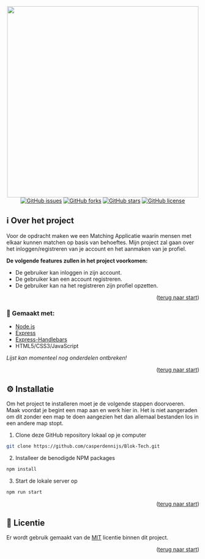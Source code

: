 <section align="center" id="start"><img src="https://i.postimg.cc/bJDz6Tr0/repo-logo.png" width="500"></section>

<section align="center">
  <a href="https://github.com/casperdennijs/Blok-Tech/issues" target="_blank"><img alt="GitHub issues" src="https://img.shields.io/github/issues/casperdennijs/Blok-Tech"></a>
  <a href="https://github.com/casperdennijs/Blok-Tech/network" target="_blank"><img alt="GitHub forks" src="https://img.shields.io/github/forks/casperdennijs/Blok-Tech"></a>
  <a href="https://github.com/casperdennijs/Blok-Tech/stargazers" target="_blank"><img alt="GitHub stars" src="https://img.shields.io/github/stars/casperdennijs/Blok-Tech"></a>
  <a href="https://github.com/casperdennijs/Blok-Tech/blob/main/LICENSE" target="_blank"><img alt="GitHub license" src="https://img.shields.io/github/license/casperdennijs/Blok-Tech"></a>
</section>

<h2>ℹ️ Over het project</h2>
  <p>Voor de opdracht maken we een Matching Applicatie waarin mensen met elkaar kunnen matchen op basis van behoeftes. Mijn project zal gaan over het inloggen/registreren van je   account en het aanmaken van je profiel.</p>
  <p><b>De volgende features zullen in het project voorkomen:</b></p>
  <ul>
    <li>De gebruiker kan inloggen in zijn account.</li>
    <li>De gebruiker kan een account registreren.</li>
    <li>De gebruiker kan na het registreren zijn profiel opzetten.</li>
  </ul>

<p align="right">(<a href="#start">terug naar start</a>)</p>
  
<h3>🧰 Gemaakt met:</h3>
  <ul>
    <li><a href="https://nodejs.org/en/" target="_blank">Node.js</a></li>
    <li><a href="https://expressjs.com/" target="_blank">Express</a></li>
    <li><a href="https://www.npmjs.com/package/express-handlebars" target="_blank">Express-Handlebars</a></li>
    <li>HTML5/CSS3/JavaScript</li>
  </ul>
  <p><i>Lijst kan momenteel nog onderdelen ontbreken!</i></p>
  
<p align="right">(<a href="#start">terug naar start</a>)</p>

<h2>⚙️ Installatie</h2>
  <p>Om het project te installeren moet je de volgende stappen doorvoeren. Maak voordat je begint een map aan en werk hier in. Het is niet aangeraden om dit zonder een map te     doen aangezien het dan allemaal bestanden los in een andere map stopt.</p>
  
  1. Clone deze GitHub repository lokaal op je computer
  ```sh
  git clone https://github.com/casperdennijs/Blok-Tech.git
  ```
  2. Installeer de benodigde NPM packages
  ```sh
  npm install
  ```
  3. Start de lokale server op
  ```sh
  npm run start
  ```
  
<p align="right">(<a href="#start">terug naar start</a>)</p>

<h2>📄 Licentie</h2>
  <p>Er wordt gebruik gemaakt van de <a href="https://github.com/casperdennijs/Blok-Tech/blob/main/LICENSE">MIT</a> licentie binnen dit project.</p>
  
<p align="right">(<a href="#start">terug naar start</a>)</p>
